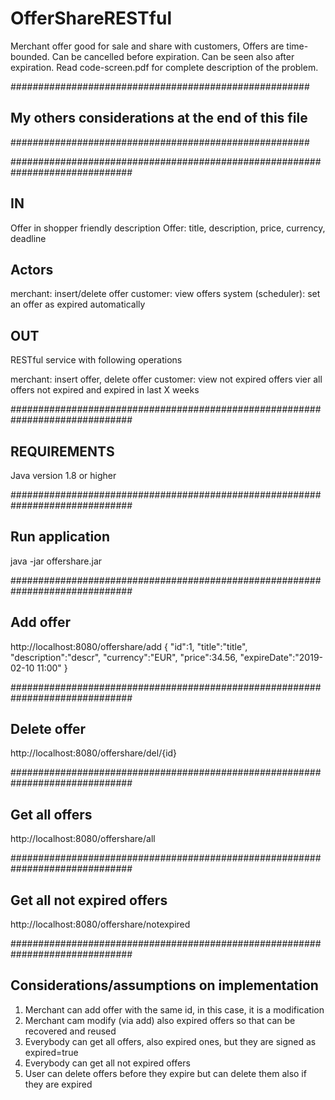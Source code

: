 # OfferShareRESTful

Merchant offer good for sale and share with customers, Offers are time-bounded.
Can be cancelled before expiration. Can be seen also after expiration. Read code-screen.pdf
for complete description of the problem.

######################################################
## My others considerations at the end of this file ##
######################################################

##############################################################################
## IN
Offer in shopper friendly description
Offer: title, description, price, currency, deadline

## Actors
merchant: insert/delete offer
customer: view offers
system (scheduler): set an offer as expired automatically

## OUT
RESTful service with following operations

merchant:
    insert offer, delete offer
customer:
    view not expired offers
    vier all offers not expired and expired in last X weeks

##############################################################################
## REQUIREMENTS
Java version 1.8 or higher

##############################################################################
## Run application
java -jar offershare.jar

##############################################################################
## Add offer

http://localhost:8080/offershare/add
{
    "id":1,
    "title":"title",
    "description":"descr",
    "currency":"EUR",
    "price":34.56,
    "expireDate":"2019-02-10 11:00"
}

##############################################################################
## Delete offer
http://localhost:8080/offershare/del/{id}

##############################################################################
## Get all offers
http://localhost:8080/offershare/all

##############################################################################
## Get all not expired offers
http://localhost:8080/offershare/notexpired

##############################################################################
## Considerations/assumptions on implementation

1) Merchant can add offer with the same id, in this case, it is a modification
2) Merchant cam modify (via add) also expired offers so that can be recovered and reused
3) Everybody can get all offers, also expired ones, but they are signed as expired=true
4) Everybody can get all not expired offers
5) User can delete offers before they expire but can delete them also if they are expired








